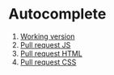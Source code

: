 # Autocomplete

1. [Working version](https://samvimes01.github.io/mate/lesson-autocomplete/index.html)
2. [Pull request JS](https://github.com/samvimes01/mate/compare/devA...gh-pages?expand=1#diff-e29325954341832e7b56c81888767bf7)
3. [Pull request HTML](https://github.com/samvimes01/mate/compare/devA...gh-pages?expand=1#diff-559337a6190f907ab433c080274c38a8)
4. [Pull request  CSS](https://github.com/samvimes01/mate/compare/devA...gh-pages?expand=1#diff-826ae9a0e16e7c4e8bd53b043e94eca7)
